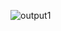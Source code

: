 
![output1](https://github.com/STIW3054-A201/main-issues-iskandar1998/blob/master/images/Jawapan_OddEven.png)
